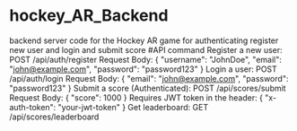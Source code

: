 # hockey_AR_Backend
backend server code for the Hockey AR game for authenticating register new user and login and submit score 
#API command
Register a new user:
POST /api/auth/register
Request Body: { "username": "JohnDoe", "email": "john@example.com", "password": "password123" }
Login a user:
POST /api/auth/login
Request Body: { "email": "john@example.com", "password": "password123" }
Submit a score (Authenticated):
POST /api/scores/submit
Request Body: { "score": 1000 }
Requires JWT token in the header: { "x-auth-token": "your-jwt-token" }
Get leaderboard:
GET /api/scores/leaderboard
